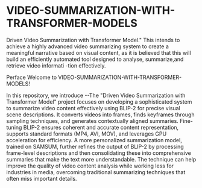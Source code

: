 # VIDEO-SUMMARIZATION-WITH-TRANSFORMER-MODELS
Driven Video Summarization with Transformer Model." This intends to achieve a highly advanced video summarizing system to create a meaningful narrative based on visual content, as it is believed that this will build an efficiently automated tool designed to analyse, summarize,and  retrieve video informati -tion effectively.

Perface
Welcome to VIDEO-SUMMARIZATION-WITH-TRANSFORMER-MODELS!

In this repository, we introduce --The "Driven Video Summarization with Transformer Model" project focuses on developing a sophisticated system to summarize video content effectively using BLIP-2 for precise visual scene descriptions. It converts videos into frames, finds keyframes through sampling techniques, and generates contextually aligned summaries. Fine-tuning BLIP-2 ensures coherent and accurate content representation, supports standard formats (MP4, AVI, MOV), and leverages GPU acceleration for efficiency.
A more personalized summarization model, trained on SAMSUM, further refines the output of BLIP-2 by processing frame-level descriptions and then consolidating these into comprehensive summaries that make the text more understandable. The technique can help improve the quality of video content analysis while working less for industries in media, overcoming traditional summarizing techniques that often miss important details.
